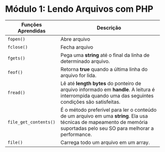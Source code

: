 # Módulo 1: Lendo Arquivos com PHP

| **Funções Aprendidas**   |  **Descrição**               |
| ------------------------ | ---------------------------- |
| ``fopen()``              | Abre arquivo                 |
| ``fclose()``             | Fecha arquivo                |
| ``fgets()``              | Pega uma **string** até o final da linha de determinado arquivo.              |
| ``feof()``               | Retorna **true** quando a última linha do arquivo for lida.               |
| ``fread()``              | Lê até **length bytes** do ponteiro de arquivo informado em **handle**. A leitura é interrompida quando uma das seguintes condições são satisfeitas. 
| ``file_get_contents()``  | É o método preferível para ler o conteúdo de um arquivo em uma **string**. Ela usa técnicas de mapeamento de memória suportadas pelo seu SO para melhorar a performance.                |
| ``file()``  | Carrega todo um arquivo em um array. |
